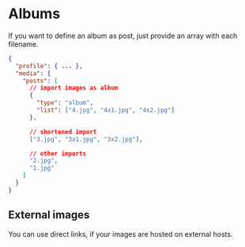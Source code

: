 # Albums

If you want to define an album as post, just provide an array with each filename.

```json
{
  "profile": { ... },
  "media": {
    "posts": [
      // import images as album
      {
        "type": "album",
        "list": ["4.jpg", "4x1.jpg", "4x2.jpg"]
      },

      // shortened import
      ["3.jpg", "3x1.jpg", "3x2.jpg"],

      // other imports
      "2.jpg",
      "1.jpg"
    ]
  }
}
```

## External images

You can use direct links, if your images are hosted on external hosts.